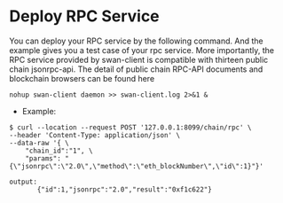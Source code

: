 # Deploy RPC Service

You can deploy your RPC service by the following command. And the example gives you a test case of your rpc service. More importantly, the RPC service provided by swan-client is compatible with thirteen public chain jsonrpc-api. The detail of public chain RPC-API documents and blockchain browsers can be found here

```
nohup swan-client daemon >> swan-client.log 2>&1 &
```

* Example:

```shell
$ curl --location --request POST '127.0.0.1:8099/chain/rpc' \
--header 'Content-Type: application/json' \
--data-raw '{ \
    "chain_id":"1", \
    "params": "{\"jsonrpc\":\"2.0\",\"method\":\"eth_blockNumber\",\"id\":1}"}'

output: 
       {"id":1,"jsonrpc":"2.0","result":"0xf1c622"}
```
